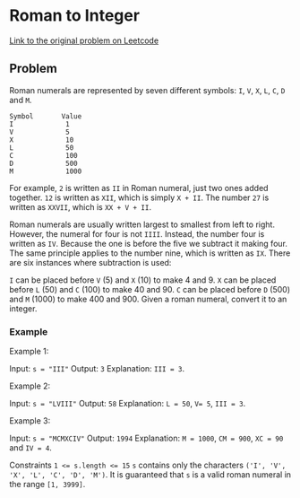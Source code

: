 # Roman to Integer

[Link to the original problem on Leetcode](https://leetcode.com/problems/roman-to-integer/)

## Problem

Roman numerals are represented by seven different symbols: `I`, `V`, `X`, `L`, `C`, `D` and `M`.
```
Symbol       Value
I             1
V             5
X             10
L             50
C             100
D             500
M             1000
```
For example, `2` is written as `II` in Roman numeral, just two ones added together. `12` is written as `XII`, which is simply `X + II`. The number `27` is written as `XXVII`, which is `XX + V + II`.

Roman numerals are usually written largest to smallest from left to right. However, the numeral for four is not `IIII`. Instead, the number four is written as `IV`. Because the one is before the five we subtract it making four. The same principle applies to the number nine, which is written as `IX`. There are six instances where subtraction is used:

`I` can be placed before `V` (5) and `X` (10) to make 4 and 9. 
`X` can be placed before `L` (50) and `C` (100) to make 40 and 90. 
`C` can be placed before `D` (500) and `M` (1000) to make 400 and 900.
Given a roman numeral, convert it to an integer.

### Example

Example 1:

Input: `s = "III"`
Output: `3`
Explanation: `III = 3`.

Example 2:

Input: `s = "LVIII"`
Output: `58`
Explanation: `L = 50`, `V= 5`, `III = 3`.

Example 3:

Input: `s = "MCMXCIV"`
Output: `1994`
Explanation: `M = 1000`, `CM = 900`, `XC = 90` and `IV = 4`.

Constraints
`1 <= s.length <= 15`
`s` contains only the characters `('I', 'V', 'X', 'L', 'C', 'D', 'M')`.
It is guaranteed that `s` is a valid roman numeral in the range `[1, 3999]`.